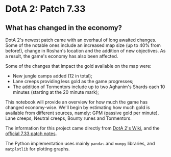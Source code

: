 # DotA 2: Patch 7.33
## What has changed in the economy?

DotA 2's newest patch came with an overhaul of long awaited changes. Some of the notable ones include an increased map size (up to 40% from before!), change in Roshan's location and the addition of new objectives. As a result, the game's economy has also been affected.

Some of the changes that impact the gold available on the map were:

- New jungle camps added (12 in total);
- Lane creeps providing less gold as the game progresses;
- The addition of Tormentors include up to two Aghanim's Shards each 10 minutes (starting at the 20 minute mark);

This notebook will provide an overview for how much the game has changed economy-wise. We'll begin by estimating how much gold is available from different sources, namely: GPM (passive gold per minute), Lane creeps, Neutral creeps, Bounty runes and Tormentors.

The information for this project came directly from [DotA 2's Wiki](https://dota2.fandom.com/wiki/Gold), and the [official 7.33 patch notes](https://www.dota2.com/patches/7.33). 

The Python implementation uses mainly `pandas` and `numpy` libraries, and `matplotlib` for plotting graphs.